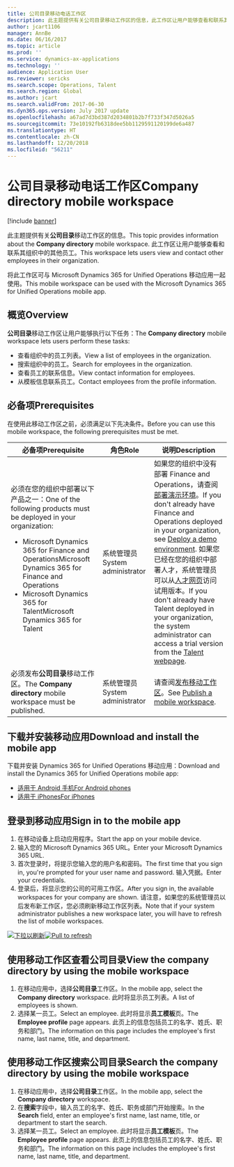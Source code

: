```yaml
---
title: 公司目录移动电话工作区
description: 此主题提供有关公司目录移动工作区的信息，此工作区让用户能够查看和联系其组织中的其他员工。
author: jcart1106
manager: AnnBe
ms.date: 06/16/2017
ms.topic: article
ms.prod: ''
ms.service: dynamics-ax-applications
ms.technology: ''
audience: Application User
ms.reviewer: sericks
ms.search.scope: Operations, Talent
ms.search.region: Global
ms.author: jcart
ms.search.validFrom: 2017-06-30
ms.dyn365.ops.version: July 2017 update
ms.openlocfilehash: a67ad7d3bd387d2034801b2b7f733f347d5026a5
ms.sourcegitcommit: 73e10192fb6318dee5bb1129591120199de6a487
ms.translationtype: HT
ms.contentlocale: zh-CN
ms.lasthandoff: 12/20/2018
ms.locfileid: "56211"
---
```

# <a name="company-directory-mobile-workspace"></a><span data-ttu-id="fadc1-103">公司目录移动电话工作区</span><span class="sxs-lookup"><span data-stu-id="fadc1-103">Company directory mobile workspace</span></span>

[!include [banner](../includes/banner.md)]

<span data-ttu-id="fadc1-104">此主题提供有关**公司目录**移动工作区的信息。</span><span class="sxs-lookup"><span data-stu-id="fadc1-104">This topic provides information about the **Company directory** mobile workspace.</span></span> <span data-ttu-id="fadc1-105">此工作区让用户能够查看和联系其组织中的其他员工。</span><span class="sxs-lookup"><span data-stu-id="fadc1-105">This workspace lets users view and contact other employees in their organization.</span></span>

<span data-ttu-id="fadc1-106">将此工作区可与 Microsoft Dynamics 365 for Unified Operations 移动应用一起使用。</span><span class="sxs-lookup"><span data-stu-id="fadc1-106">This mobile workspace can be used with the Microsoft Dynamics 365 for Unified Operations mobile app.</span></span>

## <a name="overview"></a><span data-ttu-id="fadc1-107">概览</span><span class="sxs-lookup"><span data-stu-id="fadc1-107">Overview</span></span>
<span data-ttu-id="fadc1-108">**公司目录**移动工作区让用户能够执行以下任务：</span><span class="sxs-lookup"><span data-stu-id="fadc1-108">The **Company directory** mobile workspace lets users perform these tasks:</span></span>

- <span data-ttu-id="fadc1-109">查看组织中的员工列表。</span><span class="sxs-lookup"><span data-stu-id="fadc1-109">View a list of employees in the organization.</span></span>
- <span data-ttu-id="fadc1-110">搜索组织中的员工。</span><span class="sxs-lookup"><span data-stu-id="fadc1-110">Search for employees in the organization.</span></span>
- <span data-ttu-id="fadc1-111">查看员工的联系信息。</span><span class="sxs-lookup"><span data-stu-id="fadc1-111">View contact information for employees.</span></span>
- <span data-ttu-id="fadc1-112">从模板信息联系员工。</span><span class="sxs-lookup"><span data-stu-id="fadc1-112">Contact employees from the profile information.</span></span>

## <a name="prerequisites"></a><span data-ttu-id="fadc1-113">必备项</span><span class="sxs-lookup"><span data-stu-id="fadc1-113">Prerequisites</span></span>
<span data-ttu-id="fadc1-114">在使用此移动工作区之前，必须满足以下先决条件。</span><span class="sxs-lookup"><span data-stu-id="fadc1-114">Before you can use this mobile workspace, the following prerequisites must be met.</span></span>

<table>
<thead>
<tr class="header">
<th><span data-ttu-id="fadc1-115">必备项</span><span class="sxs-lookup"><span data-stu-id="fadc1-115">Prerequisite</span></span></th>
<th><span data-ttu-id="fadc1-116">角色</span><span class="sxs-lookup"><span data-stu-id="fadc1-116">Role</span></span></th>
<th><span data-ttu-id="fadc1-117">说明</span><span class="sxs-lookup"><span data-stu-id="fadc1-117">Description</span></span></th>
</tr>
</thead>
<tbody>
<tr class="odd">
<td><span data-ttu-id="fadc1-118">必须在您的组织中部署以下产品之一：</span><span class="sxs-lookup"><span data-stu-id="fadc1-118">One of the following products must be deployed in your organization:</span></span>
<ul><li><span data-ttu-id="fadc1-119">Microsoft Dynamics 365 for Finance and Operations</span><span class="sxs-lookup"><span data-stu-id="fadc1-119">Microsoft Dynamics 365 for Finance and Operations</span></span></li>
<li><span data-ttu-id="fadc1-120">Microsoft Dynamics 365 for Talent</span><span class="sxs-lookup"><span data-stu-id="fadc1-120">Microsoft Dynamics 365 for Talent</span></span></li>
</ul>
</td>
<td><span data-ttu-id="fadc1-121">系统管理员</span><span class="sxs-lookup"><span data-stu-id="fadc1-121">System administrator</span></span></td>
<td><span data-ttu-id="fadc1-122">如果您的组织中没有部署 Finance and Operations，请查阅<a href="../deployment/deploy-demo-environment.md">部署演示环境</a>。</span><span class="sxs-lookup"><span data-stu-id="fadc1-122">If you don&#39;t already have Finance and Operations deployed in your organization, see <a href="../deployment/deploy-demo-environment.md">Deploy a demo environment</a>.</span></span> <span data-ttu-id="fadc1-123">如果您已经在您的组织中部署人才，系统管理员可以从<a href="https://www.microsoft.com/en-us/dynamics365/talent">人才网页</a>访问试用版本。</span><span class="sxs-lookup"><span data-stu-id="fadc1-123">If you don&#39;t already have Talent deployed in your organization, the system administrator can access a trial version from the <a href="https://www.microsoft.com/en-us/dynamics365/talent">Talent webpage</a>.</span></span>
</td>
</tr>
<tr class="even">
<td><span data-ttu-id="fadc1-124">必须发布<strong>公司目录</strong>移动工作区。</span><span class="sxs-lookup"><span data-stu-id="fadc1-124">The <strong>Company directory</strong> mobile workspace must be published.</span></span></td>
<td><span data-ttu-id="fadc1-125">系统管理员</span><span class="sxs-lookup"><span data-stu-id="fadc1-125">System administrator</span></span></td>
<td><span data-ttu-id="fadc1-126">请查阅<a href="publish-mobile-workspace.md">发布移动工作区</a>。</span><span class="sxs-lookup"><span data-stu-id="fadc1-126">See <a href="publish-mobile-workspace.md">Publish a mobile workspace</a>.</span></span></td>
</tr>
</tbody>
</table>

## <a name="download-and-install-the-mobile-app"></a><span data-ttu-id="fadc1-127">下载并安装移动应用</span><span class="sxs-lookup"><span data-stu-id="fadc1-127">Download and install the mobile app</span></span>
<span data-ttu-id="fadc1-128">下载并安装 Dynamics 365 for Unified Operations 移动应用：</span><span class="sxs-lookup"><span data-stu-id="fadc1-128">Download and install the Dynamics 365 for Unified Operations mobile app:</span></span>

-   [<span data-ttu-id="fadc1-129">适用于 Android 手机</span><span class="sxs-lookup"><span data-stu-id="fadc1-129">For Android phones</span></span>](https://go.microsoft.com/fwlink/?linkid=850662)
-   [<span data-ttu-id="fadc1-130">适用于 iPhones</span><span class="sxs-lookup"><span data-stu-id="fadc1-130">For iPhones</span></span>](https://go.microsoft.com/fwlink/?linkid=850663)

## <a name="sign-in-to-the-mobile-app"></a><span data-ttu-id="fadc1-131">登录到移动应用</span><span class="sxs-lookup"><span data-stu-id="fadc1-131">Sign in to the mobile app</span></span>
1.  <span data-ttu-id="fadc1-132">在移动设备上启动应用程序。</span><span class="sxs-lookup"><span data-stu-id="fadc1-132">Start the app on your mobile device.</span></span>
2.  <span data-ttu-id="fadc1-133">输入您的 Microsoft Dynamics 365 URL。</span><span class="sxs-lookup"><span data-stu-id="fadc1-133">Enter your Microsoft Dynamics 365 URL.</span></span>
3.  <span data-ttu-id="fadc1-134">首次登录时，将提示您输入您的用户名和密码。</span><span class="sxs-lookup"><span data-stu-id="fadc1-134">The first time that you sign in, you're prompted for your user name and password.</span></span> <span data-ttu-id="fadc1-135">输入凭据。</span><span class="sxs-lookup"><span data-stu-id="fadc1-135">Enter your credentials.</span></span>
4.  <span data-ttu-id="fadc1-136">登录后，将显示您的公司的可用工作区。</span><span class="sxs-lookup"><span data-stu-id="fadc1-136">After you sign in, the available workspaces for your company are shown.</span></span> <span data-ttu-id="fadc1-137">请注意，如果您的系统管理员以后发布新工作区，您必须刷新移动工作区列表。</span><span class="sxs-lookup"><span data-stu-id="fadc1-137">Note that if your system administrator publishes a new workspace later, you will have to refresh the list of mobile workspaces.</span></span>

<span data-ttu-id="fadc1-138">[![下拉以刷新](./media/pull-to-refresh-list-of-workspaces-183x300.png)](./media/pull-to-refresh-list-of-workspaces.png)</span><span class="sxs-lookup"><span data-stu-id="fadc1-138">[![Pull to refresh](./media/pull-to-refresh-list-of-workspaces-183x300.png)](./media/pull-to-refresh-list-of-workspaces.png)</span></span>

## <a name="view-the-company-directory-by-using-the-mobile-workspace"></a><span data-ttu-id="fadc1-139">使用移动工作区查看公司目录</span><span class="sxs-lookup"><span data-stu-id="fadc1-139">View the company directory by using the mobile workspace</span></span>
1.  <span data-ttu-id="fadc1-140">在移动应用中，选择**公司目录**工作区。</span><span class="sxs-lookup"><span data-stu-id="fadc1-140">In the mobile app, select the **Company directory** workspace.</span></span> <span data-ttu-id="fadc1-141">此时将显示员工列表。</span><span class="sxs-lookup"><span data-stu-id="fadc1-141">A list of employees is shown.</span></span>
3.  <span data-ttu-id="fadc1-142">选择某一员工。</span><span class="sxs-lookup"><span data-stu-id="fadc1-142">Select an employee.</span></span> <span data-ttu-id="fadc1-143">此时将显示**员工模板**页。</span><span class="sxs-lookup"><span data-stu-id="fadc1-143">The **Employee profile** page appears.</span></span> <span data-ttu-id="fadc1-144">此页上的信息包括员工的名字、姓氏、职务和部门。</span><span class="sxs-lookup"><span data-stu-id="fadc1-144">The information on this page includes the employee's first name, last name, title, and department.</span></span>

## <a name="search-the-company-directory-by-using-the-mobile-workspace"></a><span data-ttu-id="fadc1-145">使用移动工作区搜索公司目录</span><span class="sxs-lookup"><span data-stu-id="fadc1-145">Search the company directory by using the mobile workspace</span></span>
1.  <span data-ttu-id="fadc1-146">在移动应用中，选择**公司目录**工作区。</span><span class="sxs-lookup"><span data-stu-id="fadc1-146">In the mobile app, select the **Company directory** workspace.</span></span>
2.  <span data-ttu-id="fadc1-147">在**搜索**字段中，输入员工的名字、姓氏、职务或部门开始搜索。</span><span class="sxs-lookup"><span data-stu-id="fadc1-147">In the **Search** field, enter an employee's first name, last name, title, or department to start the search.</span></span>
3.  <span data-ttu-id="fadc1-148">选择某一员工。</span><span class="sxs-lookup"><span data-stu-id="fadc1-148">Select an employee.</span></span> <span data-ttu-id="fadc1-149">此时将显示**员工模板**页。</span><span class="sxs-lookup"><span data-stu-id="fadc1-149">The **Employee profile** page appears.</span></span> <span data-ttu-id="fadc1-150">此页上的信息包括员工的名字、姓氏、职务和部门。</span><span class="sxs-lookup"><span data-stu-id="fadc1-150">The information on this page includes the employee's first name, last name, title, and department.</span></span>
